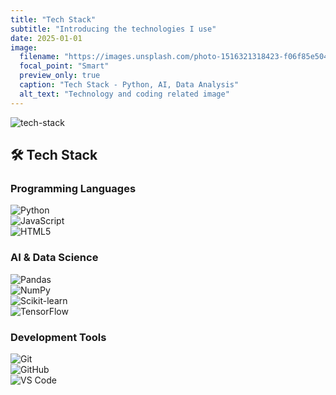 ```yaml
---
title: "Tech Stack"
subtitle: "Introducing the technologies I use"
date: 2025-01-01
image:
  filename: "https://images.unsplash.com/photo-1516321318423-f06f85e504b3?w=1200&h=600&fit=crop"
  focal_point: "Smart"
  preview_only: true
  caption: "Tech Stack - Python, AI, Data Analysis"
  alt_text: "Technology and coding related image"
---
```


<!-- Styles imported from assets/scss/custom-cards.scss -->

<div class="tech-stack-container">

![tech-stack](https://images.unsplash.com/photo-1516321318423-f06f85e504b3?w=1200&h=600&fit=crop)

## 🛠️  Tech Stack

### Programming Languages
<div class="tech-cards-grid">

<div class="tech-card">
  <div class="tech-icon">
    <img src="https://img.shields.io/badge/python-3776AB?style=for-the-badge&logo=python&logoColor=white" alt="Python">
  </div>
</div>

<div class="tech-card">
  <div class="tech-icon">
    <img src="https://img.shields.io/badge/javascript-F7DF1E?style=for-the-badge&logo=javascript&logoColor=black" alt="JavaScript">
  </div>
</div>

<div class="tech-card">
  <div class="tech-icon">
    <img src="https://img.shields.io/badge/html5-E34F26?style=for-the-badge&logo=html5&logoColor=white" alt="HTML5">
  </div>
</div>

</div>

### AI & Data Science
<div class="tech-cards-grid">

<div class="tech-card">
  <div class="tech-icon">
    <img src="https://img.shields.io/badge/pandas-150458?style=for-the-badge&logo=pandas&logoColor=white" alt="Pandas">
  </div>
</div>

<div class="tech-card">
  <div class="tech-icon">
    <img src="https://img.shields.io/badge/numpy-013243?style=for-the-badge&logo=numpy&logoColor=white" alt="NumPy">
  </div>
</div>

<div class="tech-card">
  <div class="tech-icon">
    <img src="https://img.shields.io/badge/scikit--learn-F7931E?style=for-the-badge&logo=scikit-learn&logoColor=white" alt="Scikit-learn">
  </div>
</div>

<div class="tech-card">
  <div class="tech-icon">
    <img src="https://img.shields.io/badge/tensorflow-FF6F00?style=for-the-badge&logo=tensorflow&logoColor=white" alt="TensorFlow">
  </div>
</div>

</div>

### Development Tools
<div class="tech-cards-grid">

<div class="tech-card">
  <div class="tech-icon">
    <img src="https://img.shields.io/badge/git-F05032?style=for-the-badge&logo=git&logoColor=white" alt="Git">
  </div>
</div>

<div class="tech-card">
  <div class="tech-icon">
    <img src="https://img.shields.io/badge/github-181717?style=for-the-badge&logo=github&logoColor=white" alt="GitHub">
  </div>
</div>

<div class="tech-card">
  <div class="tech-icon">
    <img src="https://img.shields.io/badge/visual%20studio%20code-007ACC?style=for-the-badge&logo=visual-studio-code&logoColor=white" alt="VS Code">
  </div>
</div>

</div>

</div>